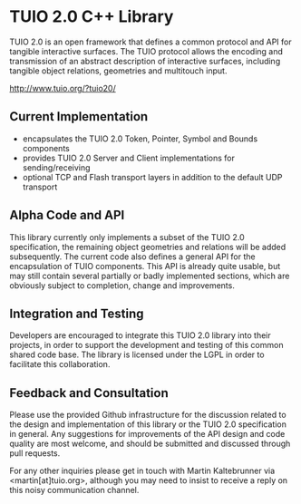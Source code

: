 TUIO 2.0 C++ Library
====================

TUIO 2.0 is an open framework that defines a common protocol and API for tangible interactive 
surfaces. The TUIO protocol allows the encoding and transmission of an abstract description of 
interactive surfaces, including tangible object relations, geometries and multitouch input.

http://www.tuio.org/?tuio20/


Current Implementation
----------------------

- encapsulates the TUIO 2.0 Token, Pointer, Symbol and Bounds components 
- provides TUIO 2.0 Server and Client implementations for sending/receiving
- optional TCP and Flash  transport layers in addition to the default UDP transport

Alpha Code and API
------------------

This library currently only implements a subset of the TUIO 2.0 specification, 
the remaining object geometries and relations will be added subsequently.
The current code also defines a general API for the encapsulation of TUIO components.
This API is already quite usable, but may still contain several partially or badly implemented sections,
which are obviously subject to completion, change and improvements.

Integration and Testing
----------------------

Developers are encouraged to integrate this TUIO 2.0 library into their projects,
in order to support the development and testing of this common shared code base.
The library is licensed under the LGPL in order to facilitate this collaboration.


Feedback and Consultation
--------------------------
Please use the provided Github infrastructure for the discussion related to the design 
and implementation of this library or the TUIO 2.0 specification in general. 
Any suggestions for improvements of the API design and code quality are most welcome, 
and should be submitted and discussed through pull requests. 

For any other inquiries please get in touch with Martin Kaltebrunner via <martin[at]tuio.org>,
although you may need to insist to receive a reply on this noisy communication channel.

